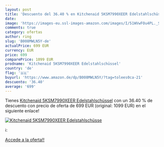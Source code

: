 ```yaml
---
layout: post
title: 'Descuento del 36.40 % en Kitchenaid 5KSM7990XEER Edelstahlschüsse'
date: 
image: 'https://images-eu.ssl-images-amazon.com/images/I/51WVwFOu4PL._SL200_.jpg'
comments: true
category: ofertas
author: ring
slug: 'B008MWLN5Y-de'
actualPrice: 699 EUR
currency: EUR
price: 699
comparePrice: 1099 EUR
prodname: 'Kitchenaid 5KSM7990XEER Edelstahlschüssel'
country: 'de'
flag: '🇩🇪'
buyurl: 'https://www.amazon.de/dp/B008MWLN5Y/?tag=tolees0ca-21'
descuento: '36.40'
average: '699'
---
```


Tienes [Kitchenaid 5KSM7990XEER Edelstahlschüssel](https://www.amazon.de/dp/B008MWLN5Y/?tag=tolees0ca-21) con un 36.40 % de descuento con precio de oferta de 699 EUR (original: 1099 EUR) en el siguiente enlace!

[![Kitchenaid 5KSM7990XEER Edelstahlschüsse](https://images-eu.ssl-images-amazon.com/images/I/51WVwFOu4PL._SL200_.jpg)](https://www.amazon.de/dp/B008MWLN5Y/?tag=tolees0ca-21)

ℹ️:


[Accede a la oferta!!](https://www.amazon.de/dp/B008MWLN5Y/?tag=tolees0ca-21)
